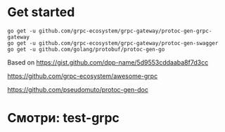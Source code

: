 # Get started

```
go get -u github.com/grpc-ecosystem/grpc-gateway/protoc-gen-grpc-gateway
go get -u github.com/grpc-ecosystem/grpc-gateway/protoc-gen-swagger
go get -u github.com/golang/protobuf/protoc-gen-go

```


Based on https://gist.github.com/dpp-name/5d9553cddaaba8f7d3cc

https://github.com/grpc-ecosystem/awesome-grpc

https://github.com/pseudomuto/protoc-gen-doc

# Смотри: test-grpc